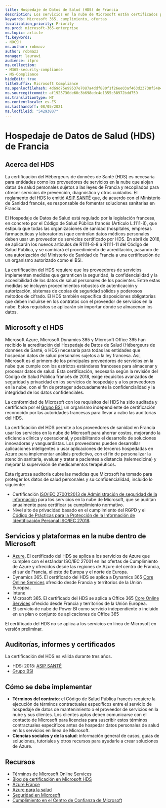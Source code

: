 ```yaml
---
title: Hospedaje de Datos de Salud (HDS) de Francia
description: Los servicios en la nube de Microsoft están certificados para su cumplimiento con el estándar de Hospedaje de Datos de Salud (Hébergeurs de données de Santé).
keywords: Microsoft 365, cumplimiento, ofertas
localization_priority: Priority
ms.prod: microsoft-365-enterprise
ms.topic: article
f1.keywords:
- NOCSH
ms.author: robmazz
author: robmazz
manager: laurawi
audience: itpro
ms.collection:
- M365-security-compliance
- MS-Compliance
hideEdit: true
titleSuffix: Microsoft Compliance
ms.openlocfilehash: 4d69d75e99537e7087a4ddf880f1f26ee03af463d23738f548499f0c6b39daed
ms.sourcegitcommit: af1925730de60c3b698edc4e1355c38972bdd759
ms.translationtype: HT
ms.contentlocale: es-ES
ms.lasthandoff: 08/05/2021
ms.locfileid: "54293807"
---
```

# <a name="health-data-hosting-hds-france"></a>Hospedaje de Datos de Salud (HDS) de Francia

## <a name="about-hds"></a>Acerca del HDS

La certificación del Hébergeurs de données de Santé (HDS) es necesaria para entidades como los proveedores de servicios en la nube que alojan datos de salud personales sujetos a las leyes de Francia y recopilados para ofrecer servicios de prevención, diagnóstico y otros cuidados. El reglamento del HDS lo emitió [ASIP SANTÉ](https://esante.gouv.fr/) que, de acuerdo con el Ministerio de Sanidad francés, es responsable de fomentar soluciones sanitarias en Francia.

El Hospedaje de Datos de Salud está regulado por la legislación francesa, en concreto por el Código de Salud Pública francés (Artículo L.1111-8), que estipula que todas las organizaciones de sanidad (hospitales, empresas farmacéuticas y laboratorios) que controlan datos médicos personales deben usar un proveedor de servicios certificado por HDS. En abril de 2018, se aplicarán los nuevos artículos de R1111-8-8 a R1111-11 del Código de Salud Pública, y se cambiará el procedimiento de acreditación, pasando de una autorización del Ministerio de Sanidad de Francia a una certificación de un organismo autorizado como el BSI.

La certificación del HDS requiere que los proveedores de servicios implementen medidas que garanticen la seguridad, la confidencialidad y la accesibilidad de los datos de salud personales de los pacientes. Entre estas medidas se incluyen procedimientos robustos de autenticación y autorización, sistemas de copias de seguridad sólidos y poderosos métodos de cifrado. El HDS también especifica disposiciones obligatorias que deben incluirse en los contratos con el proveedor de servicios en la nube. Estos requisitos se aplicarán sin importar dónde se almacenan los datos.

## <a name="microsoft-and-hds"></a>Microsoft y el HDS

Microsoft Azure, Microsoft Dynamics 365 y Microsoft Office 365 han recibido la acreditación del Hospedaje de Datos de Salud (Hébergeurs de données de Santé, o HDS) necesaria para todas las entidades que hospedan datos de salud personales sujetos a la ley francesa. Así, Microsoft es el primero de los principales proveedores de servicios en la nube que cumple con los estrictos estándares franceses para almacenar y procesar datos de salud. Esta certificación, necesaria según la revisión del Código de Salud Pública francés de 2018, exige requisitos avanzados de seguridad y privacidad en los servicios de hospedaje y a los proveedores en la nube, con el fin de proteger adecuadamente la confidencialidad y la integridad de los datos confidenciales.

La conformidad de Microsoft con los requisitos del HDS ha sido auditada y certificada por el [Grupo BSI](https://www.bsigroup.com/fr-FR/), un organismo independiente de certificación reconocido por las autoridades francesas para llevar a cabo las auditorías del HDS.

La certificación del HDS permite a los proveedores de sanidad en Francia usar los servicios en la nube de Microsoft para ahorrar costos, mejorando la eficiencia clínica y operacional, y posibilitando el desarrollo de soluciones innovadoras y vanguardistas. Los proveedores pueden desarrollar aplicaciones inteligentes o usar aplicaciones de terceros hospedadas en Azure para implementar análisis predictivo, con el fin de personalizar la atención sanitaria, evaluar y tratar a pacientes a distancia (telemedicina) y mejorar la supervisión de medicamentos terapéuticos.

Esta rigurosa auditoria cubre las medidas que Microsoft ha tomado para proteger los datos de salud personales y su confidencialidad, incluido lo siguiente:

- Certificación [ISO/IEC 27001:2013 de Administración de seguridad de la información](offering-iso-27001.md) para los servicios en la nube de Microsoft, que se auditan anualmente para certificar su cumplimiento normativo.
- Nivel alto de privacidad basado en el cumplimiento del RGPD y el [Código de Prácticas para la Protección de la Información de Identificación Personal ISO/IEC 27018](offering-iso-27018.md).

## <a name="microsoft-in-scope-cloud-platforms--services"></a>Servicios y plataformas en la nube dentro de Microsoft

- [Azure](https://aka.ms/AzureCompliance). El certificado del HDS se aplica a los servicios de Azure que cumplen con el estándar ISO/IEC 27001 en las ofertas de Cumplimiento de Azure y ofrecidos desde las regiones de Azure del centro de Francia, el sur de Francia, el este de Europa y el norte de Europa.
- Dynamics 365. El certificado del HDS se aplica a Dynamics 365 [Core Online Services](https://aka.ms/Online-Services-Terms) ofrecido desde Francia y territorios de la Unión Europea.
- Intune
- Microsoft 365. El certificado del HDS se aplica a Office 365 [Core Online Services](https://aka.ms/Online-Services-Terms) ofrecido desde Francia y territorios de la Unión Europea.
- El servicio de nube de Power BI como servicio independiente o incluido en un plan o conjunto de aplicaciones de Office 365

El certificado del HDS no se aplica a los servicios en línea de Microsoft en versión preliminar.

## <a name="audits-reports-and-certificates"></a>Auditorías, informes y certificados

La certificación del HDS es válida durante tres años.

- HDS: 2018: [ASIP SANTÉ](https://esante.gouv.fr/)
- [Grupo BSI](https://www.bsigroup.com/fr-FR/Nos-services/Certification/Recherche-dans-le-repertoire-des-certificats-et-des-clients/Resultats-de-la-recherche-dans-le-repertoire-des-certificats-et-des-clients/?searchkey=licence%3dHDS%2b701569%26company%3dMicrosoft%2bCorp&licencenumber=HDS%20701569)

## <a name="how-to-implement"></a>Cómo se debe implementar

- **Términos del contrato**: el Código de Salud Pública francés requiere la ejecución de términos contractuales específicos entre el servicio de hospedaje de datos de mantenimiento o el proveedor de servicios en la nube y sus clientes. Los clientes aptos deben comunicarse con el contacto de Microsoft para licencias para suscribir estos términos contractuales específicos antes de hospedar datos personales de salud en los servicios en línea de Microsoft.
- **Ciencias sociales y de la salud**: información general de casos, guías de soluciones, tutoriales y otros recursos para ayudarle a crear soluciones de Azure.

## <a name="resources"></a>Recursos

- [Términos de Microsoft Online Services](https://aka.ms/Online-Services-Terms)
- [Blog de certificación en Microsoft HDS](https://news.microsoft.com/2018/11/06/microsoft-1er-acteur-majeur-du-cloud-public-a-etre-certifie-hebergeur-de-donnees-de-sante-en-france/)
- [Azure France](https://azure.microsoft.com/global-infrastructure/france/)
- [Azure para la salud](https://azure.microsoft.com/industries/healthcare/)
- [Seguridad en Microsoft](https://www.microsoft.com/security)
- [Cumplimiento en el Centro de Confianza de Microsoft](https://www.microsoft.com/trust-center/compliance/compliance-overview)
